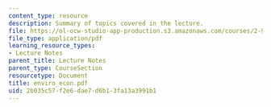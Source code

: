 ```yaml
---
content_type: resource
description: Summary of topics covered in the lecture.
file: https://ol-ocw-studio-app-production.s3.amazonaws.com/courses/2-964-economics-of-marine-transportation-industries-fall-2006/2b035c57f2e6dae7d6b13fa13a3991b1_enviro_econ.pdf
file_type: application/pdf
learning_resource_types:
- Lecture Notes
parent_title: Lecture Notes
parent_type: CourseSection
resourcetype: Document
title: enviro_econ.pdf
uid: 2b035c57-f2e6-dae7-d6b1-3fa13a3991b1
---
```

